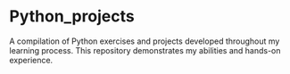 # Python_projects
A compilation of Python exercises and projects developed throughout my learning process. This repository demonstrates my abilities and hands-on experience.
